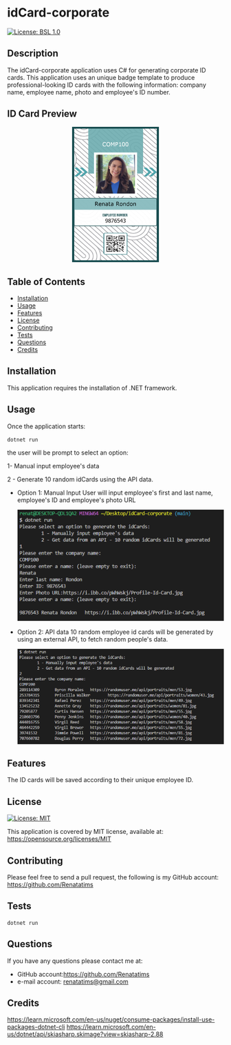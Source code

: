 # idCard-corporate

[![License: BSL 1.0](https://img.shields.io/badge/License-BSL%201.0-blue.svg)](https://opensource.org/licenses/BSL-1.0)

## Description

The idCard-corporate application uses C# for generating corporate ID cards. This application uses an unique badge template to produce professional-looking ID cards with the following information: company name, employee name, photo and employee's ID number.

## ID Card Preview

<div style="text-align:center">
<img src="assets/images/9876543_badge.png" alt="idCardPreview" width="40%">
</div>

## Table of Contents

- [Installation](#installation)
- [Usage](#usage)
- [Features](#features)
- [License](#license)
- [Contributing](#contributing)
- [Tests](#tests)
- [Questions](#questions)
- [Credits](#credits)

## Installation

This application requires the installation of .NET framework.

## Usage

Once the application starts:

```
dotnet run
```

the user will be prompt to select an option:

1- Manual input employee's data

2 - Generate 10 random idCards using the API data.

- Option 1: Manual Input
  User will input employee's first and last name, employee's ID and employee's photo URL

  ![Preview](assets/images/Capture2.PNG)

- Option 2: API data
  10 random employee id cards will be generated by using an external API, to fetch random people's data.

  ![Preview](assets/images/Capture3.PNG)

## Features

The ID cards will be saved according to their unique employee ID.

## License

[![License: MIT](https://img.shields.io/badge/License-MIT-blue.svg)](https://opensource.org/licenses/MIT)

This application is covered by MIT license, available at:
https://opensource.org/licenses/MIT

## Contributing
Please feel free to send a pull request, the following is my GitHub account: https://github.com/Renatatims

## Tests

```
dotnet run
```

## Questions

If you have any questions please contact me at:

- GitHub account:https://github.com/Renatatims
- e-mail account: renatatims@gmail.com

## Credits
https://learn.microsoft.com/en-us/nuget/consume-packages/install-use-packages-dotnet-cli
https://learn.microsoft.com/en-us/dotnet/api/skiasharp.skimage?view=skiasharp-2.88


